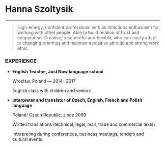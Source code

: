 # Hanna Szoltysik
---
> High-energy, confident professional with an infectious enthusiasm for working with other people. Able to build relation of trust and cooperation. Creative, resourceful and flexible, who can easily adapt to changing priorities and maintain a positive attitude and strong work ethic.


### EXPERIENCE
* **English Teacher, Just Now language school**
    
    Wrocław, Poland — 2014- 2017

    English class with children and seniors

* **Interpreter and translator of Czech, English, French and Polish language**

    Poland/ Czech Republic, since 2009 

    Written translations (technical, legal, mail, trade and commercial texts)

    Interpreting during conferences, business meetings, tenders and cultural events
